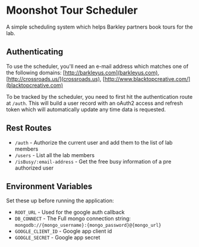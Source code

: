 # Moonshot Tour Scheduler
A simple scheduling system which helps Barkley partners book tours for the lab.

## Authenticating
To use the scheduler, you'll need an e-mail address which matches one of the following domains: [http://barkleyus.com](barkleyus.com), [http://crossroads.us/](crossroads.us), [http://www.blacktopcreative.com/](blacktopcreative.com)

To be tracked by the scheduler, you need to first hit the authentication route at `/auth`. This will build a user record with an oAuth2 access and refresh token which will automatically update any time data is requested.

## Rest Routes
* `/auth` - Authorize the current user and add them to the list of lab members
* `/users` - List all the lab members
* `/isBusy/:email-address` - Get the free busy information of a pre authorized user

## Environment Variables
Set these up before running the application:
* `ROOT_URL` - Used for the google auth callback
* `DB_CONNECT` - The Full mongo connection string: `mongodb://{mongo_username}:{mongo_password}@{mongo_url}`
* `GOOGLE_CLIENT_ID` - Google app client id
* `GOOGLE_SECRET` - Google app secret
